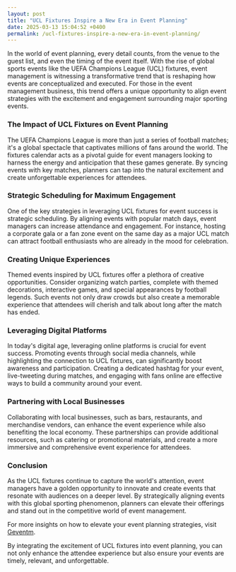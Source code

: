 ```yaml
---
layout: post
title: "UCL Fixtures Inspire a New Era in Event Planning"
date: 2025-03-13 15:04:52 +0400
permalink: /ucl-fixtures-inspire-a-new-era-in-event-planning/
---
```



In the world of event planning, every detail counts, from the venue to the guest list, and even the timing of the event itself. With the rise of global sports events like the UEFA Champions League (UCL) fixtures, event management is witnessing a transformative trend that is reshaping how events are conceptualized and executed. For those in the event management business, this trend offers a unique opportunity to align event strategies with the excitement and engagement surrounding major sporting events.

### The Impact of UCL Fixtures on Event Planning

The UEFA Champions League is more than just a series of football matches; it's a global spectacle that captivates millions of fans around the world. The fixtures calendar acts as a pivotal guide for event managers looking to harness the energy and anticipation that these games generate. By syncing events with key matches, planners can tap into the natural excitement and create unforgettable experiences for attendees.

### Strategic Scheduling for Maximum Engagement

One of the key strategies in leveraging UCL fixtures for event success is strategic scheduling. By aligning events with popular match days, event managers can increase attendance and engagement. For instance, hosting a corporate gala or a fan zone event on the same day as a major UCL match can attract football enthusiasts who are already in the mood for celebration.

### Creating Unique Experiences

Themed events inspired by UCL fixtures offer a plethora of creative opportunities. Consider organizing watch parties, complete with themed decorations, interactive games, and special appearances by football legends. Such events not only draw crowds but also create a memorable experience that attendees will cherish and talk about long after the match has ended.

### Leveraging Digital Platforms

In today's digital age, leveraging online platforms is crucial for event success. Promoting events through social media channels, while highlighting the connection to UCL fixtures, can significantly boost awareness and participation. Creating a dedicated hashtag for your event, live-tweeting during matches, and engaging with fans online are effective ways to build a community around your event.

### Partnering with Local Businesses

Collaborating with local businesses, such as bars, restaurants, and merchandise vendors, can enhance the event experience while also benefiting the local economy. These partnerships can provide additional resources, such as catering or promotional materials, and create a more immersive and comprehensive event experience for attendees.

### Conclusion

As the UCL fixtures continue to capture the world's attention, event managers have a golden opportunity to innovate and create events that resonate with audiences on a deeper level. By strategically aligning events with this global sporting phenomenon, planners can elevate their offerings and stand out in the competitive world of event management.

For more insights on how to elevate your event planning strategies, visit [Geventm](https://geventm.com/).

By integrating the excitement of UCL fixtures into event planning, you can not only enhance the attendee experience but also ensure your events are timely, relevant, and unforgettable.